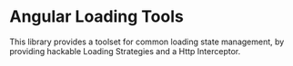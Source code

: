 # Angular Loading Tools

This library provides a toolset for common loading state management, by providing hackable Loading Strategies and a Http Interceptor. 
